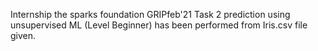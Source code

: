 Internship the sparks foundation GRIPfeb'21
Task 2 prediction using unsupervised ML (Level Beginner) has been performed from Iris.csv file given.
